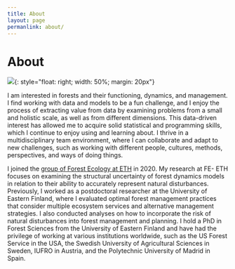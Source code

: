 ```yaml
---
title: About
layout: page
permanlink: about/
---
```

# About

![]({{site.url}}/assets/images/Crater-Lake-RedWoods-233.jpg){: style="float: right; width: 50%; margin: 20px"}

I am interested in forests and their functioning, dynamics, and management. I find working with data and models to be a fun challenge, and I enjoy the process of extracting value from data by examining problems from a small and holistic scale, as well as from different dimensions. This data-driven interest has allowed me to acquire solid statistical and programming skills, which I continue to enjoy using and learning about. I thrive in a multidisciplinary team environment, where I can collaborate and adapt to new challenges, such as working with different people, cultures, methods, perspectives, and ways of doing things.

 I joined the [group of Forest Ecology at ETH](https://fe.ethz.ch/en/) in 2020. My research at FE- ETH focuses on examining the structural uncertainty of forest dynamics models in relation to their ability to accurately represent natural disturbances. Previously, I worked as a postdoctoral researcher at the University of Eastern Finland, where I evaluated optimal forest management practices that consider multiple ecosystem services and alternative management strategies. I also conducted analyses on how to incorporate the risk of natural disturbances into forest management and planning. I hold a PhD in Forest Sciences from the University of Eastern Finland and have had the privilege of working at various institutions worldwide, such as the US Forest Service in the USA, the Swedish University of Agricultural Sciences in Sweden, IUFRO in Austria, and the Polytechnic University of Madrid in Spain.



